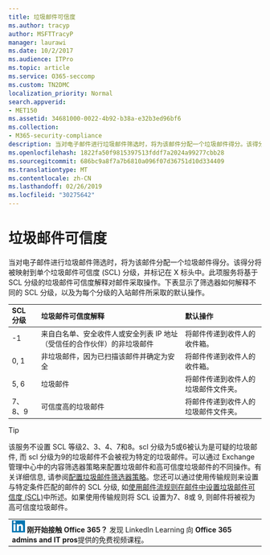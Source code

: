 ```yaml
---
title: 垃圾邮件可信度
ms.author: tracyp
author: MSFTTracyP
manager: laurawi
ms.date: 10/2/2017
ms.audience: ITPro
ms.topic: article
ms.service: O365-seccomp
ms.custom: TN2DMC
localization_priority: Normal
search.appverid:
- MET150
ms.assetid: 34681000-0022-4b92-b38a-e32b3ed96bf6
ms.collection:
- M365-security-compliance
description: 当对电子邮件进行垃圾邮件筛选时，将为该邮件分配一个垃圾邮件得分。该得分将被映射到单个垃圾邮件可信度 (SCL) 分级，并标记在 X 标头中。此项服务将基于 SCL 分级的垃圾邮件可信度解释对邮件采取操作。下表显示了筛选器如何解释不同的 SCL 分级，以及为每个分级的入站邮件所采取的默认操作。
ms.openlocfilehash: 1822fa50f9815397513fddf7a2024a99277cbb28
ms.sourcegitcommit: 686bc9a8f7a7b6810a096f07d36751d10d334409
ms.translationtype: MT
ms.contentlocale: zh-CN
ms.lasthandoff: 02/26/2019
ms.locfileid: "30275642"
---
```

# <a name="spam-confidence-levels"></a>垃圾邮件可信度

当对电子邮件进行垃圾邮件筛选时，将为该邮件分配一个垃圾邮件得分。该得分将被映射到单个垃圾邮件可信度 (SCL) 分级，并标记在 X 标头中。此项服务将基于 SCL 分级的垃圾邮件可信度解释对邮件采取操作。下表显示了筛选器如何解释不同的 SCL 分级，以及为每个分级的入站邮件所采取的默认操作。
  
|**SCL 分级**|**垃圾邮件可信度解释**|**默认操作**|
|:-----|:-----|:-----|
|-1  <br/> |来自白名单、安全收件人或安全列表 IP 地址（受信任的合作伙伴）的非垃圾邮件  <br/> |将邮件传递到收件人的收件箱。  <br/> |
|0, 1  <br/> |非垃圾邮件，因为已扫描该邮件并确定为安全  <br/> |将邮件传递到收件人的收件箱。  <br/> |
|5, 6  <br/> | 垃圾邮件  <br/> |将邮件传递到收件人的垃圾邮件文件夹。  <br/> |
|7、8、9  <br/> |可信度高的垃圾邮件  <br/> |将邮件传递到收件人的垃圾邮件文件夹。  <br/> |
   
> [!TIP]
> 该服务不设置 SCL 等级2、3、4、7和8。scl 分级为5或6被认为是可疑的垃圾邮件, 而 scl 分级为9的垃圾邮件不会被视为特定的垃圾邮件。可以通过 Exchange 管理中心中的内容筛选器策略来配置垃圾邮件和高可信度垃圾邮件的不同操作。有关详细信息, 请参阅[配置垃圾邮件筛选器策略](configure-your-spam-filter-policies.md)。您还可以通过使用传输规则来设置与特定条件匹配的邮件的 SCL 分级, 如[使用邮件流规则在邮件中设置垃圾邮件可信度 (SCL)](use-mail-flow-rules-to-set-the-spam-confidence-level-scl-in-messages.md)中所述。如果使用传输规则将 SCL 设置为7、8或 9, 则邮件将被视为高可信度垃圾邮件。 
  
||
|:-----|
|![LinkedIn Learning 短图标](media/eac8a413-9498-4220-8544-1e37d1aaea13.png) **刚开始接触 Office 365？**         发现 LinkedIn Learning 向 **Office 365 admins and IT pros**提供的免费视频课程。 |
   

